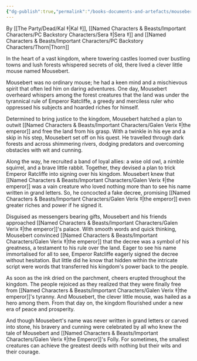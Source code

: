 ```yaml
---
{"dg-publish":true,"permalink":"/books-documents-and-artefacts/mousebert-and-the-emperor-s-folly/","updated":"2025-08-09T13:03:23.178+01:00"}
---
```


By [[The Party/Dead/Kal ‡\|Kal ‡]], [[Named Characters & Beasts/Important Characters/PC Backstory Characters/Sera ‡\|Sera ‡]] and [[Named Characters & Beasts/Important Characters/PC Backstory Characters/Thorn\|Thorn]]

In the heart of a vast kingdom, where towering castles loomed over bustling towns and lush forests whispered secrets of old, there lived a clever little mouse named Mousebert. 

Mousebert was no ordinary mouse; he had a keen mind and a mischievous spirit that often led him on daring adventures. One day, Mousebert overheard whispers among the forest creatures that the land was under the tyrannical rule of Emperor Ratcliffe, a greedy and merciless ruler who oppressed his subjects and hoarded riches for himself.

Determined to bring justice to the kingdom, Mousebert hatched a plan to outwit [[Named Characters & Beasts/Important Characters/Galen Verix ‡\|the emperor]] and free the land from his grasp. With a twinkle in his eye and a skip in his step, Mousebert set off on his quest. He travelled through dark forests and across shimmering rivers, dodging predators and overcoming obstacles with wit and cunning. 

Along the way, he recruited a band of loyal allies: a wise old owl, a nimble squirrel, and a brave little rabbit. Together, they devised a plan to trick Emperor Ratcliffe into signing over his kingdom. Mousebert knew that [[Named Characters & Beasts/Important Characters/Galen Verix ‡\|the emperor]] was a vain creature who loved nothing more than to see his name written in grand letters. So, he concocted a fake decree, promising [[Named Characters & Beasts/Important Characters/Galen Verix ‡\|the emperor]] even greater riches and power if he signed it. 

Disguised as messengers bearing gifts, Mousebert and his friends approached [[Named Characters & Beasts/Important Characters/Galen Verix ‡\|the emperor]]'s palace. With smooth words and quick thinking, Mousebert convinced [[Named Characters & Beasts/Important Characters/Galen Verix ‡\|the emperor]] that the decree was a symbol of his greatness, a testament to his rule over the land. Eager to see his name immortalised for all to see, Emperor Ratcliffe eagerly signed the decree without hesitation. But little did he know that hidden within the intricate script were words that transferred his kingdom's power back to the people. 

As soon as the ink dried on the parchment, cheers erupted throughout the kingdom. The people rejoiced as they realized that they were finally free from [[Named Characters & Beasts/Important Characters/Galen Verix ‡\|the emperor]]'s tyranny. And Mousebert, the clever little mouse, was hailed as a hero among them. From that day on, the kingdom flourished under a new era of peace and prosperity. 

And though Mousebert's name was never written in grand letters or carved into stone, his bravery and cunning were celebrated by all who knew the tale of Mousebert and [[Named Characters & Beasts/Important Characters/Galen Verix ‡\|the Emperor]]'s Folly. For sometimes, the smallest creatures can achieve the greatest deeds with nothing but their wits and their courage.